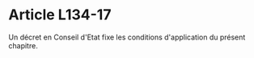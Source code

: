 # Article L134-17

Un décret en Conseil d'Etat fixe les conditions d'application du présent chapitre.
